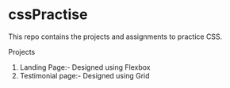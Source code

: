 # cssPractise
This repo contains the projects and assignments to practice CSS.

Projects
1. Landing Page:- Designed using Flexbox
2. Testimonial page:- Designed using Grid
